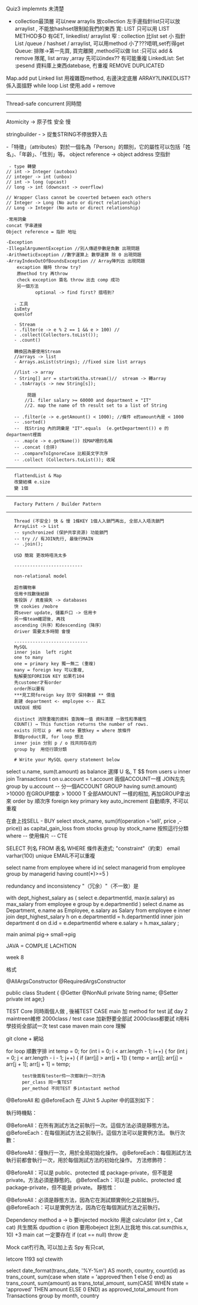 Quiz3
implemnts 未清楚

- collection最頂層
可以new arraylis 放collection
左手邊指針list只可以放arraylist , 不能放hashset限制給我們的東西
寬:  LIST 只可以用 LIST METHOD多D 有GET, linkedlist/ arraylist
窄 : collection 比list set 小 指針 List /queue / hashset / arraylist, 可以用method 小了???唔明,set冇得get
Queue: 排隊->第一先買, 買完離開 ,method可以做
list :只可以 add & remove 隊尾, list array ,array 先可以index?? 有可能重複
LinkedList: 
Set :pesend 資料庫上東西datebase, 冇重複 REMOVE DUPLICATED

Map.add put 
Linked list 用複雜既method, 右邊決定底層  ARRAY?LINKEDLIST?  係入面搵野  while loop 
List 使用.add + remove
*****
Thread-safe
concurrent 同時間
*****

Atomicity -> 原子性 安全 慢

stringbuilder - > 捉隻STRING不停放野入去

-「特徵」（attributes）對於一個名為「Person」的類別，它的屬性可以包括「姓名」、「年齡」、「性別」等。
object reference -> object address 空指針


     - type 轉變
    // int -> Integer (autobox)
    // integer -> int (unbox)
    // int -> long (upcast)
    // long -> int (downcast -> overflow)

    // Wrapper Class cannot be coverted between each others
    // Integer -> Long (No auto or direct relationship)
    // Long -> Integer (No auto or direct relationship)

    -常用詞彙
    concat 字串連接
    Object reference = 指針 地址
    
    -Exception
    -IllegalArgumentException //別人傳遞參數是負數 出現問題
    -ArithmeticException //數字運算上 數學運算 除 0 出現問題
    -ArrayIndexOutOfBoundsException // Array陣列出 出現問題
        excaption 幾時 throw try?
        原method try 再throw
        check exception 簽名 throw 出去 comp 成功
        另一個方法
               optional -> find first? 搵唔到?
        
       - 工具
       isEmty 
       queslof

       - Stream
       - .filter(e -> e % 2 == 1 && e > 100) //
       - .collect(Collectors.toList());
       - .count()

       轉換因為要使用Stream
       //arrays -> list
       - Arrays.asList(strings); //fixed size list arrays

       //list -> array
       - String[] arr = startsWitha.stream()//  stream -> 轉array
       - .toArray(s -> new String[s]);

            問題
           //1. filer salary >= 60000 and department = "IT"
           //2. map the name of th result set to a list of String

       -- .filter(e -> e.getAmount() < 1000); //條件 e的amount內是 < 1000
       -- .sorted()
       --  找String 內的詞彙是 "IT".equals  (e.getDepartment()) e 的department裡面
       -- .map(e -> e.getName()) 找MAP裡的名稱
       -- .concat (合拼)
       -- .compareToIgnoreCase 比較英文字次序
       -- .collect (Collectors.toList()); 收尾
-----------------------------------------------------------
       flattendList & Map
       改變結構 e.size
       變 1個
------------------------------------------------------------
       Factory Pattern / Builder Pattern



---------------------------------------------------------------
       Thread (不安全) 快 & 慢 1條KEY 1個人入鎖門再出, 全部人入唔洗鎖門
       ArrayList -> List 
       -- synchronized (保护共享资源) 功能鎖門
       -- try // 有JOIN先行, 最後行MAIN
       -- .join();

       USD 簡寫 更改時唔洗太多

       --------------------------

       non-relational model 

       超市購物車
       信用卡找數後結餘
       客投訴 / 資產損失 -> databases
       快 cookies /mobre
       跨sever update, 儲蓄戶口 -> 信用卡
       另一條team確認後, 再找
       ascending（升序）和descending（降序）
       driver 需要太多時間 會慢

       ----------------------------
       MySQL
       inner join  left right
       one to many
       one = primary key 獨一無二 (重複)
       many = foreign key 可以重複, 
       點解要加FOREIGN KEY 如果冇104
       先customer才有order
       order所以要有 
       ***見工問foreign key 防守 保持數據 ** 價值
       創建 department <- employee <-- 員工
       UNIQUE 規矩

       distinct 消除重複的資料 查詢唯一值 資料清理 一致性和準確性
       COUNT() → This function returns the number of rows.
       exists 只可以 p  #6 note 要放key = where 放條件
       那個product買, for loop 想法
       inner join 分別 p / o 找共同存在的
       group by  用佢行頭分類

       # Write your MySQL query statement below

select u.name, sum(t.amount) as balance 選擇 U 名, T $$
from users u inner join Transactions t on u.account = t.account   兩個ACCOUNT一樣 JOIN左先
group by u.account -- 分一個ACCOUNT GROUP
having sum(t.amount) >10000 在GROUP類拿 > 10000
T 全部AMOUNT 一樣的相加, 再加GROUP拿出來
order by  順次序
foreign key 
primary key 
auto_increment 自動順序, 不可以重複

在倉上找SELL - BUY 
select stock_name, sum(if(operation ='sell', price ,-price)) as capital_gain_loss
from stocks
group by stock_name 按照這行分類
where -- 使用條片
-- CTE

SELECT 列名
FROM 表名
WHERE 條件表達式;
"constraint"（約束）
email varhar(100) unique EMAIL不可以重複

select name
from employee
where id in(
    select managerid
    from employee
    group by managerid
    having count(*)>=5
)

redundancy and inconsistency
"（冗余）"（不一致）是

with dept_highest_salary as (
    select e.departmentId, max(e.salary) as max_salary
    from employee e
    group by e.departmentId
)
select d.name as Department, e.name as Employee, e.salary as Salary
from employee e
    inner join dept_highest_salary h on e.departmentId = h.departmentId
    inner join department d on d.id = e.departmentId
where e.salary = h.max_salary
;

main animal
pig->
small->pig

JAVA = COMPLIE LACHTION

week 8

格式

@AllArgsConstructor
@RequiredArgsConstructor

public class Student {
  @Getter
  @NonNull
  private String name;
  @Setter
  private int age;}

  TEST Core 同時兩個人做 , 後補TEST CASE 
  main 加 method for test 試
  day 2 maintreen維修 2000class / test case 加新野要全部試 2000class都要試
  it用科學技術全部試一次 test case  maven
  main core 理解

  git clone + 網站

for loop 順數字排
   int temp = 0;
    for (int i = 0; i < arr.length - 1; i++) {
      for (int j = 0; j < arr.length - i - 1; j++) {
        if (arr[j] > arr[j + 1]) {
          temp = arr[j];
          arr[j] = arr[j + 1];
          arr[j + 1] = temp;

          test後面有tester伶一次都執行一次行為
          per_class 同一隻TEST
          per_method 不同TEST 多intastant method


@BeforeAll 和 @BeforeEach 在 JUnit 5 Jupiter 中的區別如下：

執行時機點：

@BeforeAll：在所有測試方法之前執行一次。這個方法必須是靜態方法。
@BeforeEach：在每個測試方法之前執行。這個方法可以是實例方法。
執行次數：

@BeforeAll：僅執行一次，用於全局初始化操作。
@BeforeEach：每個測試方法執行前都會執行一次，用於每個測試方法的初始化操作。
方法修飾符：

@BeforeAll：可以是 public、protected 或 package-private，但不能是 private。方法必須是靜態的。
@BeforeEach：可以是 public、protected 或 package-private，但不能是 private。
靜態性：

@BeforeAll：必須是靜態方法，因為它在測試類實例化之前就執行。
@BeforeEach：可以是實例方法，因為它在每個測試方法之前執行。

Dependency
method a -> b 要injected mockito 用途
calculator (int x , Cat cat) 共生關系
dpudtion c ijtion
要用obeject 比別人比我地
this.cat.sum(this.x, 10) +3
main cat 一定要存在
if (cat == null)
throw 走 

Mock cat冇行為, 可以加上去
Spy 有只cat,



letcore 1193 sql ctewith

select date_format(trans_date, '%Y-%m') AS month, country,
count(id) as trans_count,
sum(case when state = 'approved'then 1 else 0 end) as trans_count,
sum(amount) as trans_total_amount,
sum(CASE WHEN state = 'approved' THEN amount ELSE 0 END) as approved_total_amount
from Transactions 
group by month, country